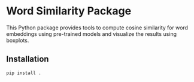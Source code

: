 # Word Similarity Package

This Python package provides tools to compute cosine similarity for word embeddings using pre-trained models and visualize the results using boxplots.

## Installation

```bash
pip install .
